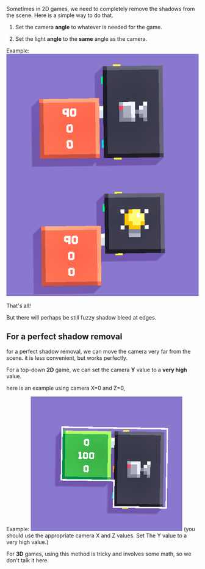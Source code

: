 Sometimes in 2D games, we need to completely remove the shadows from the scene. Here is a simple way to do that.

1. Set the camera **angle** to          whatever is needed for the       game.

2. Set the light **angle** to the    **same** angle as the camera.

Example:![Removing Shadows](uploads/Screenshot_20210524-175735~2.png)

That's all!

But there will perhaps be still fuzzy shadow bleed at edges.


## For a perfect shadow removal

for a perfect shadow removal, we can move the camera very far from the scene. it is less convenient, but works perfectly.

For a top-down **2D** game, we can set the camera **Y** value to a **very high** value.

here is an example using camera X=0 and Z=0, 

Example: ![Perfect 2D shadow removal](uploads/Screenshot_20210524-183819~2.png)
(you should use the appropriate camera X and Z values. Set The Y value to a very high value.)

For **3D** games, using this method is tricky and involves some math, so we don't talk it here.